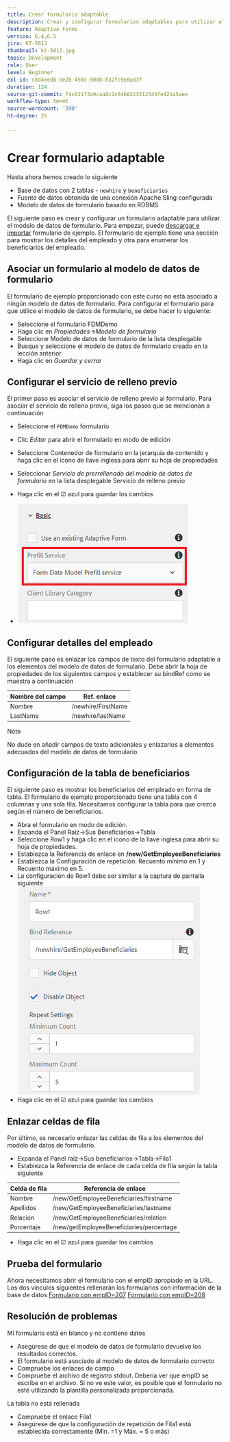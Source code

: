 ```yaml
---
title: Crear formulario adaptable
description: Crear y configurar formularios adaptables para utilizar el servicio de rellenado previo del modelo de datos de formulario
feature: Adaptive Forms
version: 6.4,6.5
jira: KT-5813
thumbnail: kt-5813.jpg
topic: Development
role: User
level: Beginner
exl-id: c8d4eed8-9e2b-458c-90d8-832fc9e0ad3f
duration: 124
source-git-commit: f4c621f3a9caa8c2c64b8323312343fe421a5aee
workflow-type: tm+mt
source-wordcount: '598'
ht-degree: 2%

---
```


# Crear formulario adaptable

Hasta ahora hemos creado lo siguiente

* Base de datos con 2 tablas - `newhire` y `beneficiaries`
* Fuente de datos obtenida de una conexión Apache Sling configurada
* Modelo de datos de formulario basado en RDBMS

El siguiente paso es crear y configurar un formulario adaptable para utilizar el modelo de datos de formulario.  Para empezar, puede [descargar e importar](assets/fdm-demo-af.zip) formulario de ejemplo. El formulario de ejemplo tiene una sección para mostrar los detalles del empleado y otra para enumerar los beneficiarios del empleado.

## Asociar un formulario al modelo de datos de formulario

El formulario de ejemplo proporcionado con este curso no está asociado a ningún modelo de datos de formulario. Para configurar el formulario para que utilice el modelo de datos de formulario, se debe hacer lo siguiente:

* Seleccione el formulario FDMDemo
* Haga clic en _Propiedades_->_Modelo de formulario_
* Seleccione Modelo de datos de formulario de la lista desplegable
* Busque y seleccione el modelo de datos de formulario creado en la lección anterior.
* Haga clic en _Guardar y cerrar_

## Configurar el servicio de relleno previo

El primer paso es asociar el servicio de relleno previo al formulario. Para asociar el servicio de relleno previo, siga los pasos que se mencionan a continuación

* Seleccione el `FDMDemo` formulario
* Clic _Editar_ para abrir el formulario en modo de edición
* Seleccione Contenedor de formulario en la jerarquía de contenido y haga clic en el icono de llave inglesa para abrir su hoja de propiedades
* Seleccionar _Servicio de prerrellenado del modelo de datos de formulario_ en la lista desplegable Servicio de relleno previo
* Haga clic en el ☑ azul para guardar los cambios

* ![prefill-service](assets/fdm-prefill.png)

## Configurar detalles del empleado

El siguiente paso es enlazar los campos de texto del formulario adaptable a los elementos del modelo de datos de formulario. Debe abrir la hoja de propiedades de los siguientes campos y establecer su bindRef como se muestra a continuación


| Nombre del campo | Ref. enlace |
|------------|--------------------|
| Nombre | /newhire/FirstName |
| LastName | /newhire/lastName |

>[!NOTE]
>
>No dude en añadir campos de texto adicionales y enlazarlos a elementos adecuados del modelo de datos de formulario

## Configuración de la tabla de beneficiarios

El siguiente paso es mostrar los beneficiarios del empleado en forma de tabla. El formulario de ejemplo proporcionado tiene una tabla con 4 columnas y una sola fila. Necesitamos configurar la tabla para que crezca según el número de beneficiarios.

* Abra el formulario en modo de edición.
* Expanda el Panel Raíz->Sus Beneficiarios->Tabla
* Seleccione Row1 y haga clic en el icono de la llave inglesa para abrir su hoja de propiedades.
* Establezca la Referencia de enlace en **/new/GetEmployeeBeneficiaries**
* Establezca la Configuración de repetición: Recuento mínimo en 1 y Recuento máximo en 5.
* La configuración de Row1 debe ser similar a la captura de pantalla siguiente
  ![row-configure](assets/configure-row.PNG)
* Haga clic en el ☑ azul para guardar los cambios

## Enlazar celdas de fila

Por último, es necesario enlazar las celdas de fila a los elementos del modelo de datos de formulario.

* Expanda el Panel raíz->Sus beneficiarios->Tabla->Fila1
* Establezca la Referencia de enlace de cada celda de fila según la tabla siguiente

| Celda de fila | Referencia de enlace |
|------------|----------------------------------------------|
| Nombre | /new/GetEmployeeBeneficiaries/firstname |
| Apellidos | /new/GetEmployeeBeneficiaries/lastname |
| Relación | /new/GetEmployeeBeneficiaries/relation |
| Porcentaje | /new/getEmployeeBeneficiaries/percentage |

* Haga clic en el ☑ azul para guardar los cambios

## Prueba del formulario

Ahora necesitamos abrir el formulario con el empID apropiado en la URL. Los dos vínculos siguientes rellenarán los formularios con información de la base de datos
[Formulario con empID=207](http://localhost:4502/content/dam/formsanddocuments/fdmdemo/jcr:content?wcmmode=disabled&amp;empID=207)
[Formulario con empID=208](http://localhost:4502/content/dam/formsanddocuments/fdmdemo/jcr:content?wcmmode=disabled&amp;empID=208)

## Resolución de problemas

Mi formulario está en blanco y no contiene datos

* Asegúrese de que el modelo de datos de formulario devuelve los resultados correctos.
* El formulario está asociado al modelo de datos de formulario correcto
* Compruebe los enlaces de campo
* Compruebe el archivo de registro stdout. Debería ver que empID se escribe en el archivo. Si no ve este valor, es posible que el formulario no esté utilizando la plantilla personalizada proporcionada.

La tabla no está rellenada

* Compruebe el enlace Fila1
* Asegúrese de que la configuración de repetición de Fila1 está establecida correctamente (Mín. =1 y Máx. = 5 o más)
